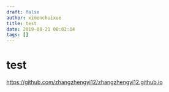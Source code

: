 ```yaml
---
draft: false
author: ximenchuixue
title: test
date: 2019-08-21 00:02:14
tags: []
---
```


# test
https://github.com/zhangzhengyi12/zhangzhengyi12.github.io
